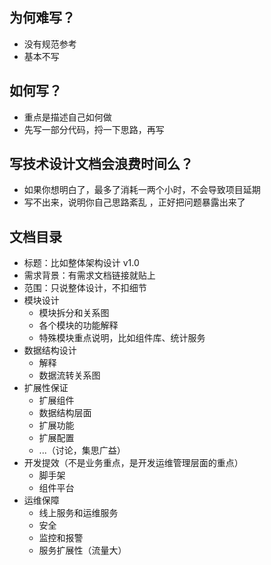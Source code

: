 ## 为何难写？
- 没有规范参考
- 基本不写

## 如何写？
- 重点是描述自己如何做
- 先写一部分代码，捋一下思路，再写

## 写技术设计文档会浪费时间么？
- 如果你想明白了，最多了消耗一两个小时，不会导致项目延期
- 写不出来，说明你自己思路紊乱 ，正好把问题暴露出来了


## 文档目录
- 标题：比如整体架构设计 v1.0
- 需求背景：有需求文档链接就贴上
- 范围：只说整体设计，不扣细节
- 模块设计
    - 模块拆分和关系图
    - 各个模块的功能解释
    - 特殊模块重点说明，比如组件库、统计服务
- 数据结构设计
    - 解释
    - 数据流转关系图
- 扩展性保证
    - 扩展组件
    - 数据结构层面
    - 扩展功能
    - 扩展配置
    - ...（讨论，集思广益）
- 开发提效（不是业务重点，是开发运维管理层面的重点）
    - 脚手架
    - 组件平台
- 运维保障
    - 线上服务和运维服务
    - 安全
    - 监控和报警
    - 服务扩展性（流量大）